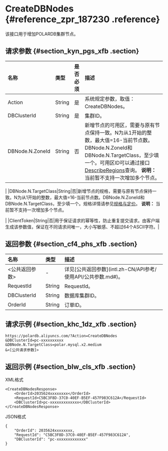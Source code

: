 # CreateDBNodes {#reference_zpr_187230 .reference}

该接口用于增加POLARDB集群节点。

## 请求参数 {#section_kyn_pgs_xfb .section}

|名称|类型|是否必须|描述|
|:-|:-|:---|:-|
|Action|String|是|系统规定参数，取值：CreateDBNodes。|
|DBClusterId|String|是|集群ID。|
|DBNode.N.ZoneId|String|否|新增节点的可用区，需要与原有节点保持一致。N为从1开始的整数，最大值=16-当前节点数。DBNode.N.ZoneId和DBNode.N.TargetClass，至少填一个。可用区ID可以通过接口[DescribeRegions](intl.zh-CN/API参考/地域/DescribeRegions.md#)查询。 **说明：** 当前暂不支持一次增加多个节点。

 |
|DBNode.N.TargetClass|String|否|新增节点的规格，需要与原有节点保持一致。N为从1开始的整数，最大值=16-当前节点数。DBNode.N.ZoneId和DBNode.N.TargetClass，至少填一个。规格详情请参见[规格与定价](../../../../intl.zh-CN/产品定价/规格与定价.md#)。 **说明：** 当前暂不支持一次增加多个节点。

 |
|ClientToken|String|否|用于保证请求的幂等性，防止重复提交请求。由客户端生成该参数值，保证在不同请求间唯一，大小写敏感、不超过64个ASCII字符。|

## 返回参数 {#section_cf4_phs_xfb .section}

|名称|类型|描述|
|:-|:-|:-|
|<公共返回参数\>|-|详见[公共返回参数](intl.zh-CN/API参考/ 使用API/公共参数.md#)。|
|RequestId|String|RequestId。|
|DBClusterId|String|数据库集群ID。|
|OrderId|String|订单ID。|

## 请求示例 {#section_khc_1dz_xfb .section}

``` {#codeblock_5ji_jqw_tth}
https://polardb.aliyuncs.com/?Action=CreateDBNodes
&DBClusterId=pc-xxxxxxxxxx
&DBNode.N.TargetClass=polar.mysql.x2.medium
&<[公共请求参数]>
```

## 返回示例 {#section_blw_cls_xfb .section}

XML格式

``` {#codeblock_h6y_szy_dsg}
<CreateDBNodesResponse>  
    <OrderId>2035624xxxxxxxx</OrderId>
    <RequestId>C5BC3F8D-37C0-40EF-B5EF-457F983C612A</RequestId>
    <DBClusterId>pc-xxxxxxxxxxxxx</DBClusterId>
</CreateDBNodesResponse>
```

JSON格式

``` {#codeblock_lht_mzq_9vn}
{
    "OrderId": 2035624xxxxxxxx,
    "RequestId": "C5BC3F8D-37C0-40EF-B5EF-457F983C612A",
    "DBClusterId": "pc-xxxxxxxxxxxxx"
}
```

